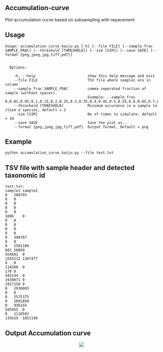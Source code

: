 ## Accumulation-curve

Plot accumulation curve based on subsampling with repacement

## Usage
```
Usage: accumulation_curve_kaiju.py [-h] [--file FILE] [--sample_frac SAMPLE_FRAC] [--threshold [THRESHOLD]] [--sim [SIM]] [--save SAVE] [--format {png,jpeg,jpg,tiff,pdf}]


  Options:

    -h, --help                        show this help message and exit
    --file FILE                       TSV file where samples are in column
    --sample_frac SAMPLE_FRAC         comma seperated fraction of sample (without spaces).
                                      Example: --sample_frac 0,0.01,0.05,0.1,0.15,0.2,0.25,0.3,0.35,0.4,0.45,0.5,0.55,0.6,0.65,0.7,0.75,0.8,.85,0.9,0.95,1
    --threshold [THRESHOLD]           Minimum occurance in a sample to claim a species, default = 2
    --sim [SIM]                       No of times to simulate, default = 10
    --save SAVE                       Save the plot as...
    --format {png,jpeg,jpg,tiff,pdf}  Output format, Default = png

```

## Example

```
python accumulation_curve_kaiju.py --file test.txt

```


## TSV file with sample header and detected taxonomic id 
```
test.txt: 
sample1	sample2
0	288793
0	0
0	0
0	0
0	0
1696	0
0	0
0	0
0	0
0	0
0	398767
0	0
0	2591109
881	58050
454601	0
1555112	1367477
0	0
218208	0
179	0
443144	0
1930071	0
1917158	0
0	1936003
0	0
0	2575375
0	2601894
0	936155
585455	0
0	1110502
135619	1851148
```
## Output Accumulation curve
<p align="center">
  <img src="https://user-images.githubusercontent.com/43430427/158591776-6478de3f-9627-4667-89a3-f6642251911e.png">
</p>

